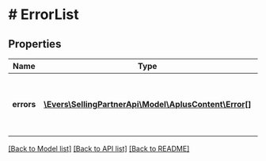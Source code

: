 # # ErrorList

## Properties

Name | Type | Description | Notes
------------ | ------------- | ------------- | -------------
**errors** | [**\Evers\SellingPartnerApi\Model\AplusContent\Error[]**](Error.md) | A list of error responses returned when a request is unsuccessful. |

[[Back to Model list]](../../README.md#models) [[Back to API list]](../../README.md#endpoints) [[Back to README]](../../README.md)
